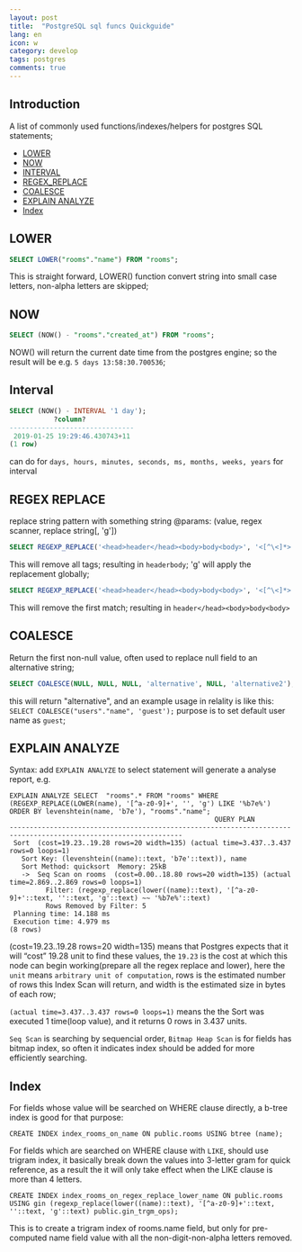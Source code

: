 ```yaml
---
layout: post
title:  "PostgreSQL sql funcs Quickguide"
lang: en
icon: w
category: develop
tags: postgres
comments: true
---
```


## Introduction
A list of commonly used functions/indexes/helpers for postgres SQL statements;

- [LOWER](#lower)
- [NOW](#now)
- [INTERVAL](#interval)
- [REGEX_REPLACE](#regex-replace)
- [COALESCE](#coalesce)
- [EXPLAIN ANALYZE](#explain-analyze)
- [Index](#index)

## LOWER
```sql
SELECT LOWER("rooms"."name") FROM "rooms";
```
This is straight forward, LOWER() function convert string into small case letters, non-alpha letters are skipped;

## NOW
```sql
SELECT (NOW() - "rooms"."created_at") FROM "rooms";
```
NOW() will return the current date time from the postgres engine;
so the result will be e.g. `5 days 13:58:30.700536`;

## Interval
```sql
SELECT (NOW() - INTERVAL '1 day');
           ?column?
-------------------------------
 2019-01-25 19:29:46.430743+11
(1 row)
```
can do for `days, hours, minutes, seconds, ms, months, weeks, years` for interval

## REGEX REPLACE
replace string pattern with something string
@params: (value, regex scanner, replace string[, 'g'])
```sql
SELECT REGEXP_REPLACE('<head>header</head><body>body<body>', '<[^\<]*>', '', 'g');
```
This will remove all tags; resulting in `headerbody`; 'g' will apply the replacement globally;
```sql
SELECT REGEXP_REPLACE('<head>header</head><body>body<body>', '<[^\<]*>', '');
```
This will remove the first match; resulting in `header</head><body>body<body>`

## COALESCE
Return the first non-null value, often used to replace null field to an alternative string;
```sql
SELECT COALESCE(NULL, NULL, NULL, 'alternative', NULL, 'alternative2');
```
this will return "alternative", and an example usage in relality is like this:
`SELECT COALESCE("users"."name", 'guest');` purpose is to set default user name as `guest`;

## EXPLAIN ANALYZE
Syntax: add `EXPLAIN ANALYZE` to select statement will generate a analyse report, e.g.
```
EXPLAIN ANALYZE SELECT  "rooms".* FROM "rooms" WHERE (REGEXP_REPLACE(LOWER(name), '[^a-z0-9]+', '', 'g') LIKE '%b7e%') ORDER BY levenshtein(name, 'b7e'), "rooms"."name";
                                                   QUERY PLAN
-----------------------------------------------------------------------------------------------------------------
 Sort  (cost=19.23..19.28 rows=20 width=135) (actual time=3.437..3.437 rows=0 loops=1)
   Sort Key: (levenshtein((name)::text, 'b7e'::text)), name
   Sort Method: quicksort  Memory: 25kB
   ->  Seq Scan on rooms  (cost=0.00..18.80 rows=20 width=135) (actual time=2.869..2.869 rows=0 loops=1)
         Filter: (regexp_replace(lower((name)::text), '[^a-z0-9]+'::text, ''::text, 'g'::text) ~~ '%b7e%'::text)
         Rows Removed by Filter: 5
 Planning time: 14.188 ms
 Execution time: 4.979 ms
(8 rows)
```
(cost=19.23..19.28 rows=20 width=135) means that Postgres expects that it will “cost” 19.28 unit to find these values, the `19.23` is the cost at which this node can begin working(prepare all the regex replace and lower), here the `unit` means `arbitrary unit of computation`, rows is the estimated number of rows this Index Scan will return, and width is the estimated size in bytes of each row;

`(actual time=3.437..3.437 rows=0 loops=1)` means the the Sort was executed 1 time(loop value), and it returns 0 rows in 3.437 units.

`Seq Scan` is searching by sequencial order, `Bitmap Heap Scan` is for fields has bitmap index, so often it indicates index should be added for more efficiently searching.

## Index
For fields whose value will be searched on WHERE clause directly, a b-tree index is good for that purpose:

```
CREATE INDEX index_rooms_on_name ON public.rooms USING btree (name);
```

For fields which are searched on WHERE clause with `LIKE`, should use trigram index, it basically break down the values into 3-letter gram for quick reference, as a result the it will only take effect when the LIKE clause is more than 4 letters.

```
CREATE INDEX index_rooms_on_regex_replace_lower_name ON public.rooms USING gin (regexp_replace(lower((name)::text), '[^a-z0-9]+'::text, ''::text, 'g'::text) public.gin_trgm_ops);
```

This is to create a trigram index of rooms.name field, but only for pre-computed name field value with all the non-digit-non-alpha letters removed.

